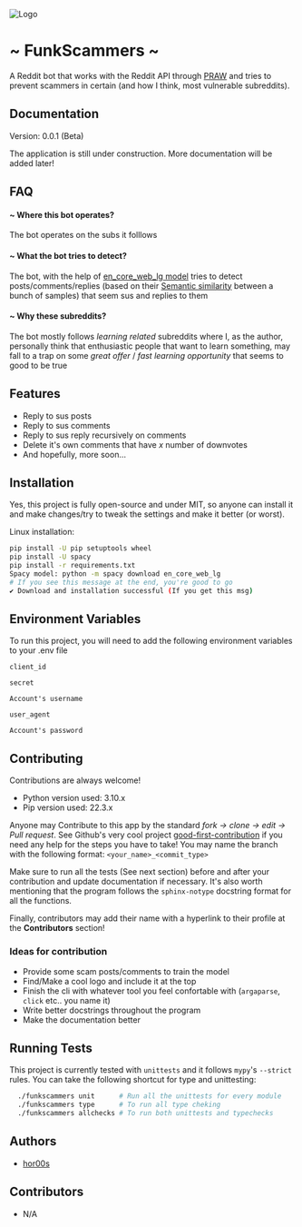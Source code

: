 
![Logo](TODO...)


# ~ FunkScammers ~

A Reddit bot that works with the Reddit API through [PRAW](https://praw.readthedocs.io/en/stable/) and tries to prevent scammers in certain (and how I think, most vulnerable subreddits).



## Documentation

Version: 0.0.1 (Beta)

The application is still under construction.
More documentation will be added later!


## FAQ

#### ~ Where this bot operates?

The bot operates on the subs it folllows

#### ~ What the bot tries to detect?

The bot, with the help of [en_core_web_lg model](https://www.datasciencelearner.com/how-to-install-en_core_web_lg-spacy-model/) tries to detect posts/comments/replies (based on their [Semantic similarity](https://en.wikipedia.org/wiki/Semantic_similarity) between a bunch of samples) that seem sus and replies to them

#### ~ Why these subreddits?

The bot mostly follows *learning related* subreddits where I, as the author, personally think that enthusiastic people that want to learn something, may fall to a trap on some *great offer* / *fast learning opportunity* that seems to good to be true 




## Features

- Reply to sus posts
- Reply to sus comments 
- Reply to sus reply recursively on comments
- Delete it's own comments that have *x* number of downvotes
- And hopefully, more soon...


## Installation

Yes, this project is fully open-source and under MIT, so anyone can install it and make changes/try to tweak the settings and make it better (or worst).

Linux installation:

```bash
pip install -U pip setuptools wheel
pip install -U spacy
pip install -r requirements.txt
Spacy model: python -m spacy download en_core_web_lg
# If you see this message at the end, you're good to go
✔ Download and installation successful (If you get this msg)
```

## Environment Variables

To run this project, you will need to add the following environment variables to your .env file

`client_id`

`secret`

`Account's username`

`user_agent`

`Account's password`


## Contributing

Contributions are always welcome!

- Python version used: 3.10.x
- Pip version used: 22.3.x

Anyone may Contribute to this app by the standard *fork -> clone -> edit -> Pull request*.
See Github's very cool project [good-first-contribution](https://github.com/firstcontributions/first-contributions) if you need any help for the steps you have to take!
You may name the branch with the following format: `<your_name>_<commit_type>`

Make sure to run all the tests (See next section) before and after your contribution and update documentation if necessary.
It's also worth mentioning that the program follows the `sphinx-notype` docstring format for all the functions.

Finally, contributors may add their name with a hyperlink to their profile at the **Contributors** section!

### Ideas for contribution
- Provide some scam posts/comments to train the model
- Find/Make a cool logo and include it at the top 
- Finish the cli with whatever tool you feel confortable with (`argaparse`, `click` etc.. you name it)
- Write better docstrings throughout the program
- Make the documentation better

## Running Tests

This project is currently tested with `unittests` and it follows `mypy`'s `--strict` rules. You can take the following shortcut for type and unittesting:

```bash
  ./funkscammers unit      # Run all the unittests for every module
  ./funkscammers type      # To run all type cheking
  ./funkscammers allchecks # To run both unittests and typechecks
```

## Authors
* [hor00s](https://github.com/hor00s)

## Contributors
* N/A

